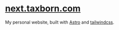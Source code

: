 # [next.taxborn.com](https://next-taxborn-com.vercel.app/)
My personal website, built with [Astro](https://astro.build/) and [tailwindcss](https://tailwindcss.com/).